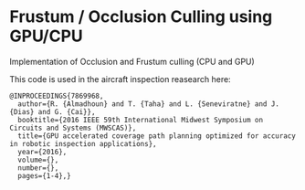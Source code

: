 # Frustum / Occlusion Culling using GPU/CPU

Implementation of Occlusion and Frustum culling (CPU and GPU)

This code is used in the aircraft inspection reasearch here:
```
@INPROCEEDINGS{7869968,
  author={R. {Almadhoun} and T. {Taha} and L. {Seneviratne} and J. {Dias} and G. {Cai}},
  booktitle={2016 IEEE 59th International Midwest Symposium on Circuits and Systems (MWSCAS)}, 
  title={GPU accelerated coverage path planning optimized for accuracy in robotic inspection applications}, 
  year={2016},
  volume={},
  number={},
  pages={1-4},}

```
